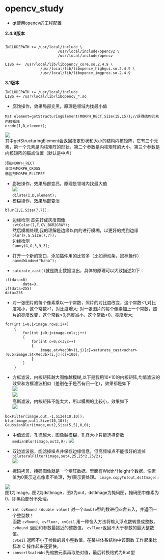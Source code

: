# opencv_study


* qt使用opencv的工程配置

**2.4.9版本**  

```

INCLUDEPATH += /usr/local/include \
                        /usr/local/include/opencv2 \
                        /usr/local/include/opencv

LIBS +=  /usr/local/lib/libopencv_core.so.2.4.9 \
                /usr/local/lib/libopencv_highgui.so.2.4.9 \
                /usr/local/lib/libopencv_imgproc.so.2.4.9
```
**3.1版本**
```
INCLUDEPATH += /usr/local/include
LIBS += /usr/local/lib/libopencv_*.so
```

* 腐蚀操作，效果局部变黑，原理是领域内找最小值  
```
Mat element=getStructuringElement(MORPH_RECT,Size(15,15));//获得结构元素内核矩阵
erode(I,D,element);
```  
![](erode.png)   
其中getStructuringElement会返回指定形状和大小的结构内核矩阵，它有三个元素，第一个元素是内核矩阵的形状，第二个参数是内核矩阵的大小，第三个参数是内核矩阵的瞄点位置（默认是中点）  
```
矩形MORPH_RECT  
交叉形MORPH_CROSS  
椭圆形MORPH_ELLIPSE  
```
* 膨胀操作，效果局部变亮，原理是领域内找最大值  
![](dilate.png)   
`dilate(I,D,element);`
* 模糊操作，效果局部变淡
```
blur(I,E,Size(7,7));
```
* 边缘检测
首先转成灰度图像  
`cvtColor(I,F,CV_BGR2GRAY);`  
然后模糊处理,我的理解是边缘以内的进行模糊，以更好的找到边缘  
`blur(F,G,Size(7,7));`  
边缘检测  
`Canny(G,G,3,9,3);`  

* 打开一个新的窗口，添加插件用的比较多（比如滑动条，鼠标操作）
`namedWindow("haha");`

* `saturate_cast()`就是防止数据溢出，具体的原理可以大致描述如下：
```
if(data<0)
        data=0;
if(data>255)
data=255
```

* 对一张图片的每个像素乘以一个常数，照片的对比度改变，这个常数<1,对比度减小，这个常数>1，对比度增大;
对一张图片的每个像素加上一个常数，照片的亮度改变，这个常数<0,亮度减小，这个常数>0，亮度增大;
```
for(int i=0;i<image.rows;i++)
    {
        for(int j=0;j<image.cols;j++)
        {
            for(int c=0;c<3;c++)
            {
                image.at<Vec3b>(i,j)[c]=saturate_cast<uchar>(0.5×image.at<Vec3b>(i,j)[c]+100);
            }
        }
    }
```
* 方框滤波，内核矩阵越大图像越模糊,以下是我用10*10的内核矩阵,均值滤波的效果和方框滤波相似（差别在于是否有归一化），效果都是如下  
![](srcImage.jpg)  
![](boxFilter.png)  
高斯滤波，内核矩阵不能太大，所以模糊的比较小，效果如下  
![](gaussianBlue.png)  
```
boxFilter(image,out,-1,Size(10,10));
blur(image,out1,Size(10,10));
GaussianBlur(image,out2,Size(5,5),0,0);
```
* 中值滤波，孔径越大，图像越模糊，孔径大小只能选择奇数`medianBlur(image,out3,9);`
![](median.png)
* 双边滤波器，能滤掉噪点并保存边缘信息，但高频噪点不能很好的滤掉`bilateralFilter(image,out4,25,25*2,25/2);`  
![](bf.png)

* 掩码拷贝，掩码图像就是一个矩阵数据。里面有Width*Height个数据。像素值为0表示这点像素不处理，为1表示要处理。 `image.copyTo(out,dstImage);`  

![](canny.png)  
图1为image，图2为dstImage，图3为out，dstImage为掩码图，掩码图中像素为0，即黑色部分不处理。
* `int cvRound (double value)`
对一个`double`型的数进行四舍五入，并返回一个整型数！  
函数 `cvRound, cvFloor, cvCeil` 用一种舍入方法将输入浮点数转换成整数。 `cvRound `返回和参数最接近的整数值。 `cvFloor`返回不大于参数的最大整数值。  
`cvCeil` 返回不小于参数的最小整数值。在某些体系结构中该函数 工作起来比标准 C 操作起来还要快。
* `convertScaleAbs`先缩放元素再取绝对值，最后转换格式为8bit型







